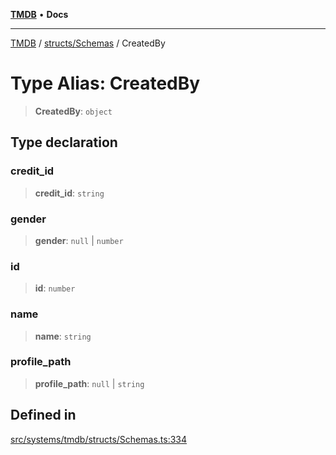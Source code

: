 [**TMDB**](../../../README.md) • **Docs**

***

[TMDB](../../../README.md) / [structs/Schemas](../README.md) / CreatedBy

# Type Alias: CreatedBy

> **CreatedBy**: `object`

## Type declaration

### credit\_id

> **credit\_id**: `string`

### gender

> **gender**: `null` \| `number`

### id

> **id**: `number`

### name

> **name**: `string`

### profile\_path

> **profile\_path**: `null` \| `string`

## Defined in

[src/systems/tmdb/structs/Schemas.ts:334](https://github.com/Norviah/media-hub/blob/e3dc67aa1738d9ad44e6a4419ef7e26de86e1452/src/systems/tmdb/structs/Schemas.ts#L334)
